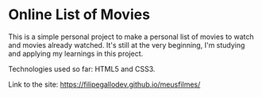 # Online List of Movies

This is a simple personal project to make a personal list of movies to watch and movies already watched. It's still at the very beginning, I'm studying and applying my learnings in this project.

Technologies used so far: HTML5 and CSS3.

Link to the site: https://filipegallodev.github.io/meusfilmes/
